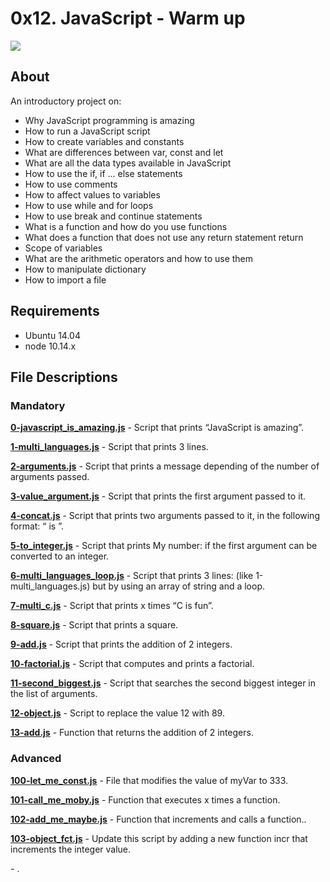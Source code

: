 # 0x12. JavaScript - Warm up
<img src="https://d8285fmxt3duy.cloudfront.net/public/articulos/img/java-script1.jpg">

## About
An introductory project on:
- Why JavaScript programming is amazing
- How to run a JavaScript script
- How to create variables and constants
- What are differences between var, const and let
- What are all the data types available in JavaScript
- How to use the if, if ... else statements
- How to use comments
- How to affect values to variables
- How to use while and for loops
- How to use break and continue statements
- What is a function and how do you use functions
- What does a function that does not use any return statement return
- Scope of variables
- What are the arithmetic operators and how to use them
- How to manipulate dictionary
- How to import a file

## Requirements
- Ubuntu 14.04
- node 10.14.x

## File Descriptions
### Mandatory
**[0-javascript_is_amazing.js](0-javascript_is_amazing.js)** - Script that prints “JavaScript is amazing”.

**[1-multi_languages.js](1-multi_languages.js)** - Script that prints 3 lines.

**[2-arguments.js](2-arguments.js)** - Script that prints a message depending of the number of arguments passed.

**[3-value_argument.js](3-value_argument.js)** - Script that prints the first argument passed to it.

**[4-concat.js](4-concat.js)** - Script that prints two arguments passed to it, in the following format: “ is ”.

**[5-to_integer.js](5-to_integer.js)** - Script that prints My number: <first argument converted in integer> if the first argument can be converted to an integer.

**[6-multi_languages_loop.js](6-multi_languages_loop.js)** - Script that prints 3 lines: (like 1-multi_languages.js) but by using an array of string and a loop.

**[7-multi_c.js](7-multi_c.js)** - Script that prints x times “C is fun”.

**[8-square.js](8-square.js)** - Script that prints a square.

**[9-add.js](9-add.js)** - Script that prints the addition of 2 integers.

**[10-factorial.js](10-factorial.js)** - Script that computes and prints a factorial.

**[11-second_biggest.js](11-second_biggest.js)** - Script that searches the second biggest integer in the list of arguments.

**[12-object.js](12-object.js)** - Script to replace the value 12 with 89.

**[13-add.js](13-add.js)** - Function that returns the addition of 2 integers.

### Advanced

**[100-let_me_const.js](100-let_me_const.js)** - File that modifies the value of myVar to 333.

**[101-call_me_moby.js](101-call_me_moby.js)** - Function that executes x times a function.

**[102-add_me_maybe.js](102-add_me_maybe.js)** - Function that increments and calls a function..

**[103-object_fct.js](103-object_fct.js)** - Update this script by adding a new function incr that increments the integer value.

**[]()** - .
